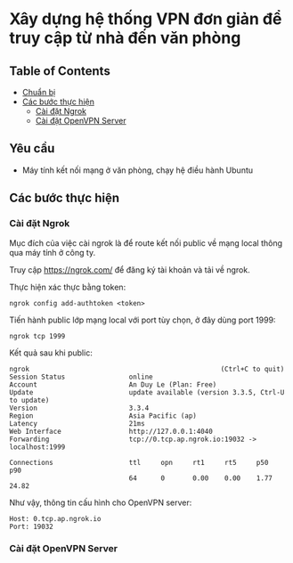 # Xây dựng hệ thống VPN đơn giản để truy cập từ nhà đến văn phòng

## Table of Contents
  - [Chuẩn bị](#Chuẩn-bị)
  - [Các bước thực hiện](#Các-bước-thực-hiện)
    - [Cài đặt Ngrok](#Cài-đặt-Ngrok)
    - [Cài đặt OpenVPN Server](#Cài-đặt-OpenVPN-Server)

## Yêu cầu
  - Máy tính kết nối mạng ở văn phòng, chạy hệ điều hành Ubuntu

## Các bước thực hiện

### Cài đặt Ngrok
Mục đích của việc cài ngrok là để route kết nối public về mạng local thông qua máy tính ở công ty.

Truy cập https://ngrok.com/ để đăng ký tài khoản và tải về ngrok.

Thực hiện xác thực bằng token:
```
ngrok config add-authtoken <token>
```

Tiến hành public lớp mạng local với port tùy chọn, ở đây dùng port 1999:
```
ngrok tcp 1999
```

Kết quả sau khi public:
```
ngrok                                                (Ctrl+C to quit)
Session Status                online
Account                       An Duy Le (Plan: Free)
Update                        update available (version 3.3.5, Ctrl-U to update)
Version                       3.3.4
Region                        Asia Pacific (ap)
Latency                       21ms
Web Interface                 http://127.0.0.1:4040
Forwarding                    tcp://0.tcp.ap.ngrok.io:19032 -> localhost:1999
                                                                           
Connections                   ttl     opn     rt1     rt5     p50     p90
                              64      0       0.00    0.00    1.77    24.82
```

Như vậy, thông tin cấu hình cho OpenVPN server:
```
Host: 0.tcp.ap.ngrok.io
Port: 19032
```

### Cài đặt OpenVPN Server

